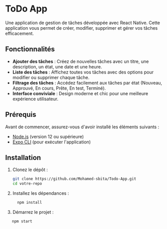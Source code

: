# ToDo App

Une application de gestion de tâches développée avec React Native. Cette application vous permet de créer, modifier, supprimer et gérer vos tâches efficacement.

## Fonctionnalités

- **Ajouter des tâches** : Créez de nouvelles tâches avec un titre, une description, un état, une date et une heure.
- **Liste des tâches** : Affichez toutes vos tâches avec des options pour modifier ou supprimer chaque tâche.
- **Filtrage des tâches** : Accédez facilement aux tâches par état (Nouveau, Approuvé, En cours, Prête, En test, Terminé).
- **Interface conviviale** : Design moderne et chic pour une meilleure expérience utilisateur.

## Prérequis

Avant de commencer, assurez-vous d'avoir installé les éléments suivants :

- [Node.js](https://nodejs.org/) (version 12 ou supérieure)
- [Expo CLI](https://docs.expo.dev/get-started/installation/) (pour exécuter l'application)

## Installation

1. Clonez le dépôt :

   ```bash
   git clone https://github.com/Mohamed-sbita/Todo-App.git
   cd votre-repo
2. Installez les dépendances :

    ```bash
      npm install

3. Démarrez le projet :

  ```bash
     npm start

